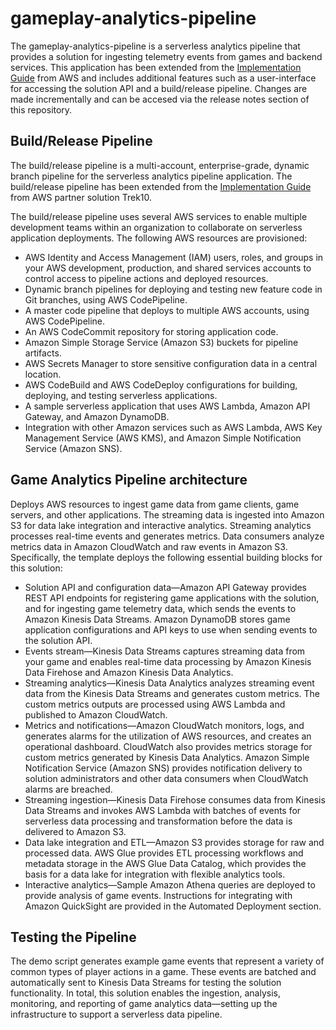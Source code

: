 # gameplay-analytics-pipeline
The gameplay-analytics-pipeline is a serverless analytics pipeline that provides a solution for ingesting telemetry events from games and backend services. This application has been extended from the [Implementation Guide](https://docs.aws.amazon.com/solutions/latest/game-analytics-pipeline/welcome.html) from AWS and includes additional features such as a user-interface for accessing the solution API and a build/release pipeline. Changes are made incrementally and can be accesed via the release notes section of this repository. 

## Build/Release Pipeline
The build/release pipeline is a multi-account, enterprise-grade, dynamic branch pipeline for the serverless analytics pipeline application. The build/release pipeline has been extended from the [Implementation Guide](https://aws.amazon.com/solutions/partners/serverless-cicd-for-enterprise/) from AWS partner solution Trek10.
  
The build/release pipeline uses several AWS services to enable multiple development teams within an organization to collaborate on serverless application deployments. The following AWS resources are provisioned:

* AWS Identity and Access Management (IAM) users, roles, and groups in your AWS development, production, and shared services accounts to control access to pipeline actions and deployed resources.
* Dynamic branch pipelines for deploying and testing new feature code in Git branches, using AWS CodePipeline.
* A master code pipeline that deploys to multiple AWS accounts, using AWS CodePipeline.
* An AWS CodeCommit repository for storing application code.
* Amazon Simple Storage Service (Amazon S3) buckets for pipeline artifacts.
* AWS Secrets Manager to store sensitive configuration data in a central location.
* AWS CodeBuild and AWS CodeDeploy configurations for building, deploying, and testing serverless applications.
* A sample serverless application that uses AWS Lambda, Amazon API Gateway, and Amazon DynamoDB.
* Integration with other Amazon services such as AWS Lambda, AWS Key Management Service (AWS KMS), and Amazon Simple Notification Service (Amazon SNS).
  
## Game Analytics Pipeline architecture
Deploys AWS resources to ingest game data from game clients, game servers, and other applications. The streaming data is ingested into Amazon S3 for data lake integration and interactive analytics. Streaming analytics processes real-time events and generates metrics. Data consumers analyze metrics data in Amazon CloudWatch and raw events in Amazon S3. Specifically, the template deploys the following essential building blocks for this solution:
  
* Solution API and configuration data—Amazon API Gateway provides REST API endpoints for registering game applications with the solution, and for ingesting game telemetry data, which sends the events to Amazon Kinesis Data Streams. Amazon DynamoDB stores game application configurations and API keys to use when sending events to the solution API.
* Events stream—Kinesis Data Streams captures streaming data from your game and enables real-time data processing by Amazon Kinesis Data Firehose and Amazon Kinesis Data Analytics.
* Streaming analytics—Kinesis Data Analytics analyzes streaming event data from the Kinesis Data Streams and generates custom metrics. The custom metrics outputs are processed using AWS Lambda and published to Amazon CloudWatch.
* Metrics and notifications—Amazon CloudWatch monitors, logs, and generates alarms for the utilization of AWS resources, and creates an operational dashboard. CloudWatch also provides metrics storage for custom metrics generated by Kinesis Data Analytics. Amazon Simple Notification Service (Amazon SNS) provides notification delivery to solution administrators and other data consumers when CloudWatch alarms are breached.
* Streaming ingestion—Kinesis Data Firehose consumes data from Kinesis Data Streams and invokes AWS Lambda with batches of events for serverless data processing and transformation before the data is delivered to Amazon S3.
* Data lake integration and ETL—Amazon S3 provides storage for raw and processed data. AWS Glue provides ETL processing workflows and metadata storage in the AWS Glue Data Catalog, which provides the basis for a data lake for integration with flexible analytics tools.
* Interactive analytics—Sample Amazon Athena queries are deployed to provide analysis of game events. Instructions for integrating with Amazon QuickSight are provided in the Automated Deployment section.
  
## Testing the Pipeline
The demo script generates example game events that represent a variety of common types of player actions in a game. These events are batched and automatically sent to Kinesis Data Streams for testing the solution functionality. In total, this solution enables the ingestion, analysis, monitoring, and reporting of game analytics data—setting up the infrastructure to support a serverless data pipeline.